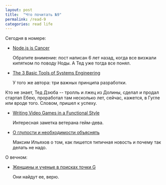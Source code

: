 ```yaml
---
layout: post
title:  "Что почитать №9"
permalink: /read-9
categories: read life
---
```


Сегодня в номере:

- [Node.js is Cancer](http://widgetsandshit.com/teddziuba/2011/10/node-js-is-cancer.html)

  Обратите внимение: пост написан 6 лет назад, когда все визжали кипятком по
  поводу Ноды. А Тед уже тогда все понял.

- [The 3 Basic Tools of Systems Engineering](http://widgetsandshit.com/teddziuba/2010/12/the-3-basic-tools-of-systems-engineering.html)

  У того же автора: три важных принципа разработки.

Кто не знает, Тед Дзюба -- тролль и лжец из Долины, сделал и продал стартап
Ебею, проработал там несколько лет, сейчас, кажется, в Гугле или вроде
того. Словом, пришел к успеху.

- [Writing Video Games in a Functional Style](http://prog21.dadgum.com/228.html)

  Интересная заметка ветерана гейм-дева.

- [О глупости и необходимости объяснять](http://maximilyahov.ru/blog/all/stupid-news/)

  Максим Ильяхов о том, как пишется типичная новость и почему так делать не надо.

О вечном:

- [Женщины и ученые в поисках точки G](http://rumyantsevamd.ru/g_spot/)

  Они найдут ее, верю.
